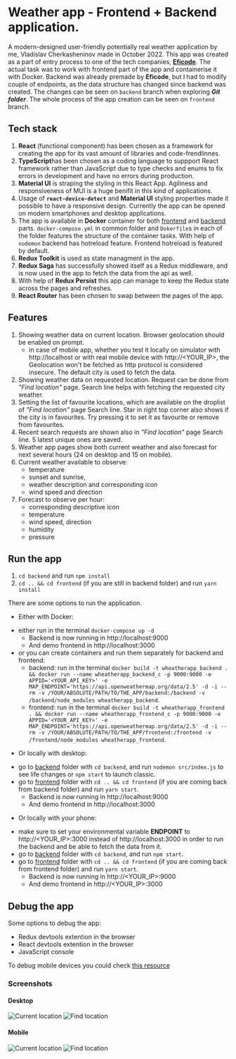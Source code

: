 # Weather app - Frontend + Backend application.

A modern-designed user-friendly potentially real weather application by me, Vladislav Cherkasheninov made in October 2022. 
This app was created as a part of entry process to one of the tech companies, **[Eficode](https://www.eficode.com/)**. The actual task was to work with frontend part of the app and containerise it with Docker. Backend was already premade by **Eficode**, but I had to modify couple of endpoints, as the data structure has changed since backend was created. The changes can be seen on `backend` branch when exploring **_Git folder_**. The whole process of the app creation can be seen on `frontend` branch.

## Tech stack

1. **React** (functional component) has been chosen as a framework for creating the app for its vast amount of libraries and code-frendlinnes.
2. **TypeScript**has been chosen as a coding language to suppport React framework rather than JavaScript due to type checks and enums to fix errors in development and have no errors during production.
3. **Material UI** is straping the styling in this React App. Agiliness and responsiveness of MUI is a huge benifit in this kind of applications. 
4. Usage of **`react-device-detect`** and **Material UI** styling properties made it possible to have a responsive design. Currently the app can be opened on modern smartphones and desktop applications.
5. The app is available in **Docker** container for both [frontend](./frontend/) and [backend](./backend/) parts. `docker-compose.yml` in common folder and `Dokerfile`s in each of the folder features the structure of the container tasks. With help of `nodemon` backend has hotreload feature. Frontend hotreload is featured by default.
6. **Redux Toolkit** is used as state managment in the app. 
7. **Redux Saga** has successfully showed itself as a Redux middleware, and is now used in the app to fetch the data from the api as well.
8. With help of **Redux Persist** this app can manage to keep the Redux state across the pages and refreshes. 
9. **React Router** has been chosen to swap between the pages of the app.

## Features
1. Showing weather data on current location. Browser geolocation should be enabled on prompt.
    - in case of mobile app, whether you test it locally on simulator with http://localhost or with real mobile device with http://<YOUR_IP>, the Geolocation won't be fetched as http protocol is considered insecure. The default city is used to fetch the data.
2. Showing weather data on requested location. Request can be done from _"Find location"_ page. Search line helps with fetching the requested city weather.
3. Setting the list of favourite locations, which are available on the droplist of _"Find location"_ page Search line. Star in right top corner also shows if the city is in favourites. Try pressing it to set it as favourite or remove from favourites.
4. Recent search requests are shown also in _"Find location"_ page Search line. 5 latest unique ones are saved.
5. Weather app pages show both current weather and also forecast for next several hours (24 on desktop and 15 on mobile).
6. Current weather available to observe: 
    - temperature
    - sunset and sunrise,
    - weather description and corresponding icon
    - wind speed and direction
7. Forecast to observe per hour: 
    - corresponding descriptive icon
    - temperature
    - wind speed, direction
    - humidity
    - pressure

## Run the app

1. `cd backend` and run `npm install`
2. `cd .. && cd frontend` (if you are still in backend folder) and run `yarn install`

There are some options to run the application.

* Either with Docker: 
- either run in the terminal `docker-compose up -d`
    - Backend is now running in http://localhost:9000
    - And demo frontend in http://localhost:3000
- or you can create containers and run them separately for backend and frontend:
    - backend: run in the terminal `docker build -t wheatherapp_backend . && docker run --name wheatherapp_backend_c -p 9000:9000 -e APPID='<YOUR_API_KEY>' -e MAP_ENDPOINT='https://api.openweathermap.org/data/2.5' -d -i --rm -v /YOUR/ABSOLUTE/PATH/TO/THE_APP/backend:/backend -v /backend/node_modules wheatherapp_backend`.
    - frontend: run in the terminal `docker build -t wheatherapp_frontend . && docker run --name wheatherapp_frontend_c -p 9000:9000 -e APPID='<YOUR_API_KEY>' -e MAP_ENDPOINT='https://api.openweathermap.org/data/2.5' -d -i --rm -v /YOUR/ABSOLUTE/PATH/TO/THE_APP/frontend:/frontend -v /frontend/node_modules wheatherapp_frontend`.

* Or locally with desktop:
- go to [backend](./backend/) folder with `cd backend`, and run `nodemon src/index.js` to see life changes or `npm start` to launch classic.
- go to [frontend](./frontend/) folder with `cd .. && cd frontend` (if you are coming back from backend folder) and run `yarn start`.
    - Backend is now running in http://localhost:9000
    - And demo frontend in http://localhost:3000

* Or locally with your phone:
- make sure to set your environmental variable **ENDPOINT** to http://<YOUR_IP>:3000 instead of http://localhost:3000 in order to run the backend and be able to fetch the data from it.    
- go to [backend](./backend/) folder with `cd backend`, and run `npm start`.
- go to [frontend](./frontend/) folder with `cd .. && cd frontend` (if you are coming back from frontend folder) and run `yarn start`.
    - Backend is now running in http://<YOUR_IP>:9000
    - And demo frontend in http://<YOUR_IP>:3000

## Debug the app

Some options to debug the app:

* Redux devtools extention in the browser
* React devtools extention in the browser
* JavaScript console

To debug mobile devices you could check [this resource](https://sumn2u.medium.com/debugging-react-applications-in-mobile-devices-39b584ff3eea)


### Screenshots

#### Desktop
![Current location](./frontend/screenshots/Screenshot%202022-10-30%20at%2018.12.59.png)
![Find location](./frontend/screenshots/Screenshot%202022-10-30%20at%2018.13.33.png)

#### Mobile

![Current location](./frontend/screenshots/IMAGE%202022-10-30%2018%3A26%3A36.jpg)
![Find location](./frontend/screenshots/IMAGE%202022-10-30%2018%3A26%3A34.jpg)
